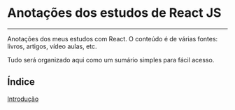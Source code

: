 # Anotações dos estudos de React JS

---

Anotações dos meus estudos com React. O conteúdo é de várias fontes: livros, artigos, vídeo aulas, etc.

Tudo será organizado aqui como um sumário simples para fácil acesso.

## Índice

[Introdução](./01-introducao.md)
